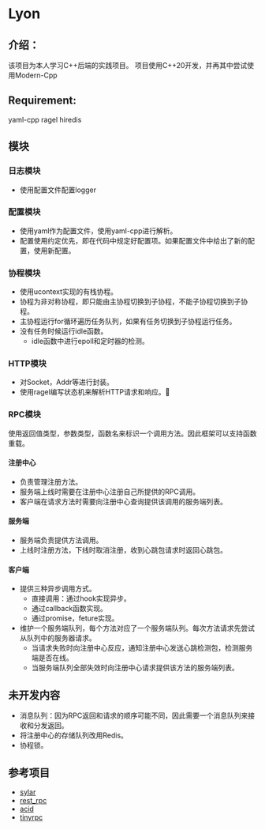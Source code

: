 # Lyon
## 介绍：
该项目为本人学习C++后端的实践项目。
项目使用C++20开发，并再其中尝试使用Modern-Cpp

## Requirement:
yaml-cpp
ragel
hiredis


## 模块

### 日志模块
- 使用配置文件配置logger

### 配置模块
- 使用yaml作为配置文件，使用yaml-cpp进行解析。
- 配置使用约定优先，即在代码中规定好配置项。如果配置文件中给出了新的配置，使用新配置。

### 协程模块
- 使用ucontext实现的有栈协程。
- 协程为非对称协程，即只能由主协程切换到子协程，不能子协程切换到子协程。
- 主协程运行for循环遍历任务队列，如果有任务切换到子协程运行任务。
- 没有任务时候运行idle函数。
    - idle函数中进行epoll和定时器的检测。

### HTTP模块
- 对Socket，Addr等进行封装。
- 使用ragel编写状态机来解析HTTP请求和响应。

### RPC模块
使用返回值类型，参数类型，函数名来标识一个调用方法。因此框架可以支持函数重载。
#### 注册中心
- 负责管理注册方法。
- 服务端上线时需要在注册中心注册自己所提供的RPC调用。
- 客户端在请求方法时需要向注册中心查询提供该调用的服务端列表。

#### 服务端
- 服务端负责提供方法调用。
- 上线时注册方法，下线时取消注册，收到心跳包请求时返回心跳包。
#### 客户端
- 提供三种异步调用方式。
    - 直接调用：通过hook实现异步。
    - 通过callback函数实现。
    - 通过promise，feture实现。
- 维护一个服务端队列，每个方法对应了一个服务端队列。每次方法请求先尝试从队列中的服务器请求。
    - 当请求失败时向注册中心反应，通知注册中心发送心跳检测包，检测服务端是否在线。
    - 当服务端队列全部失效时向注册中心请求提供该方法的服务端列表。

## 未开发内容
- 消息队列：因为RPC返回和请求的顺序可能不同，因此需要一个消息队列来接收和分发返回。
- 将注册中心的存储队列改用Redis。
- 协程锁。

## 参考项目
- [sylar](https://github.com/sylar-yin/sylar)
- [rest_rpc](https://github.com/qicosmos/rest_rpc)
- [acid](https://github.com/zavier-wong/acid)
- [tinyrpc](https://github.com/Gooddbird/tinyrpc)
